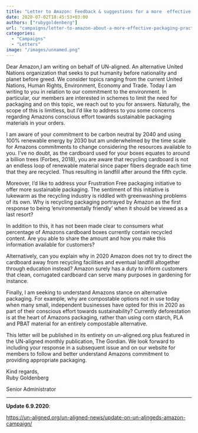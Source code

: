 ```yaml
---
title: "Letter to Amazon: Feedback & suggestions for a more  effective & environmentally friendly practices"
date: 2020-07-02T18:45:53+03:00
authors: ["rubygoldenberg"]
url: "campaigns/letter-to-amazon-about-a-more-effective-packaging-practice"
categories: 
  - "Campaigns"
  - "Letters"
image: "/images/unnamed.png"
---
```


Dear Amazon,I am writing on behalf of UN-aligned. An alternative United Nations organization that seeks to put humanity before nationality and planet before greed. We consider topics ranging from the current United Nations, Human Rights, Environment, Economy and Trade. Today I am writing to you in relation to our commitment to the environment. In particular, our members are interested in schemes to limit the need for packaging and on this topic, we reach out to you for answers. Naturally, the scope of this is limitless, but I’d like to address to you some concerns regarding Amazons conscious effort towards sustainable packaging materials in your orders.

I am aware of your commitment to be carbon neutral by 2040 and using 100% renewable energy by 2030 but am underwhelmed by the time scale for Amazons commitments to change considering the resources available to you. I’ve no doubt, as the cardboard used for your boxes equates to around a billion trees (Forbes, 2018), you are aware that recycling cardboard is not an endless loop of renewable material since paper fibers degrade each time that they are recycled. Thus resulting in landfill after around the fifth cycle.

Moreover, I’d like to address your Frustration Free packaging initiative to offer more sustainable packaging. The sentiment of this initiative is lukewarm as the recycling industry is riddled with greenwashing problems of its own. Why is recycling packaging portrayed by Amazon as the first response to being ‘environmentally friendly’ when it should be viewed as a last resort?

In addition to this, it has not been made clear to consumers what percentage of Amazons cardboard boxes currently contain recycled content. Are you able to share the amount and how you make this information available for customers?

Alternatively, can you explain why in 2020 Amazon does not try to direct the cardboard away from recycling facilities and eventual landfill altogether through education instead? Amazon surely has a duty to inform customers that clean, corrugated cardboard can serve many purposes in gardening for instance.

Finally, I am seeking to understand Amazons stance on alternative packaging. For example, why are compostable options not in use today when many small, independent businesses have opted for this in 2020 as part of their conscious effort towards sustainability? Currently deforestation is at the heart of Amazons packaging, rather than using corn starch, PLA and PBAT material for an entirely compostable alternative.

This letter will be published in its entirety on un-aligned.org plus featured in the UN-aligned monthly publication, The Gordian. We look forward to including your response in a subsequent issue and on our website for members to follow and better understand Amazons commitment to providing appropriate packaging.

Kind regards,  
Ruby Goldenberg

  
Senior Administrator

* * *

**Update 6.9.2020**:

https://un-aligned.org/un-aligned-news/update-on-un-alingeds-amazon-campaign/
